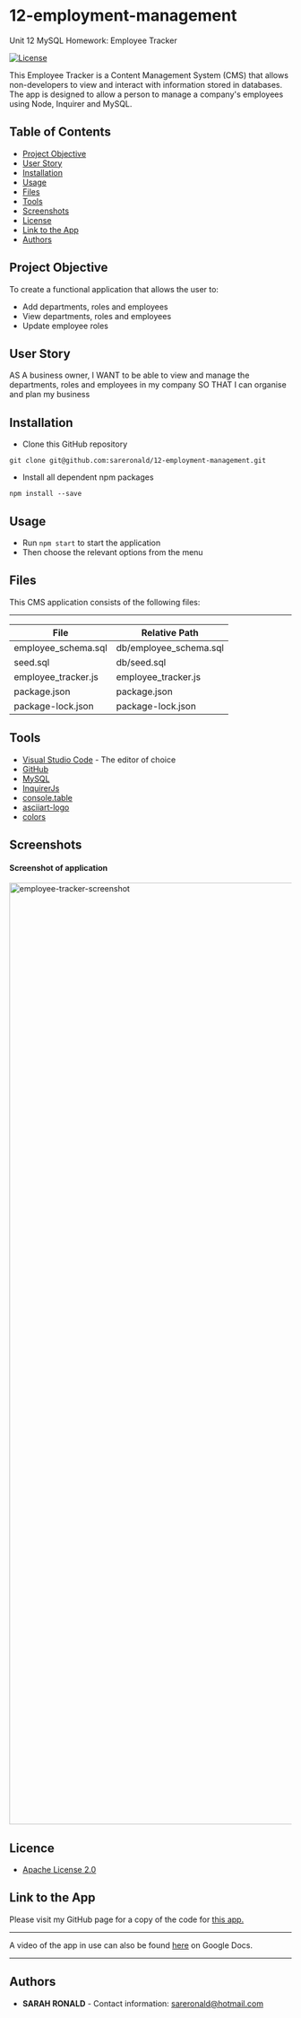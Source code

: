 # 12-employment-management

Unit 12 MySQL Homework: Employee Tracker

[![License](https://img.shields.io/badge/License-Apache%202.0-blue.svg)](https://opensource.org/licenses/Apache-2.0)

This Employee Tracker is a Content Management System (CMS) that allows non-developers to view and interact with information stored in databases. The app is designed to allow a person to manage a company's employees using Node, Inquirer and MySQL.

## Table of Contents

- [Project Objective](#Project-Objective)
- [User Story](#User-Story)
- [Installation](#Installation)
- [Usage](#Usage)
- [Files](#Files)
- [Tools](#Tools)
- [Screenshots](#Screenshots)
- [License](#License)
- [Link to the App](#Link-to-the-App)
- [Authors](#Authors)

## Project Objective

To create a functional application that allows the user to:

- Add departments, roles and employees
- View departments, roles and employees
- Update employee roles

## User Story

AS A business owner,
I WANT to be able to view and manage the departments, roles and employees in my company
SO THAT I can organise and plan my business

## Installation

- Clone this GitHub repository

```
git clone git@github.com:sareronald/12-employment-management.git
```

- Install all dependent npm packages

```
npm install --save
```

## Usage

- Run `npm start` to start the application
- Then choose the relevant options from the menu

## Files

This CMS application consists of the following files: <hr>

| File                | Relative Path          |
| ------------------- | ---------------------- |
| employee_schema.sql | db/employee_schema.sql |
| seed.sql            | db/seed.sql            |
| employee_tracker.js | employee_tracker.js    |
| package.json        | package.json           |
| package-lock.json   | package-lock.json      |

## Tools

- [Visual Studio Code](https://code.visualstudio.com/) - The editor of choice
- [GitHub](https://github.com/)
- [MySQL](https://www.npmjs.com/package/mysql)
- [InquirerJs](https://www.npmjs.com/package/inquirer/v/0.2.3)
- [console.table](https://www.npmjs.com/package/console.table)
- [asciiart-logo](https://www.npmjs.com/package/asciiart-logo)
- [colors](https://www.npmjs.com/package/colors)

## Screenshots

#### Screenshot of application
<img width="1680" alt="employee-tracker-screenshot" src="https://user-images.githubusercontent.com/67722377/98541683-ec299200-22e3-11eb-85ff-5ee953415ab5.png">

## Licence

- [Apache License 2.0](http://www.apache.org/licenses/)

## Link to the App

Please visit my GitHub page for a copy of the code for <a href="https://github.com/sareronald/12-employment-management.git">this app.</a><hr>
A video of the app in use can also be found <a href="https://drive.google.com/file/d/1NhGJ5ScD5jtZqNQFhH46mlIgTTxBLagJ/view?usp=sharing"> here</a> on Google Docs.<hr>

## Authors

- **SARAH RONALD** -
  Contact information:
  sareronald@hotmail.com
